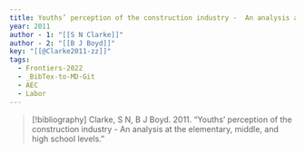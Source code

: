 ```yaml
---
title: Youths’ perception of the construction industry -  An analysis at the elementary, middle, and high school levels
year: 2011
author - 1: "[[S N Clarke]]"
author - 2: "[[B J Boyd]]"
key: "[[@Clarke2011-zz]]"
tags:
  - Frontiers-2022
  - _BibTex-to-MD-Git
  - AEC
  - Labor
---
```


> [!bibliography]
> Clarke, S N, B J Boyd. 2011. “Youths’ perception of the construction industry -  An analysis at the elementary, middle, and high school levels.”